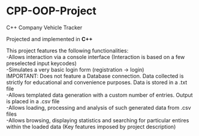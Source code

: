 # CPP-OOP-Project
C++ Company Vehicle Tracker

Projected and implemented in <b>C++</b>

This project features the following functionalities: <br>
-Allows interaction via a console interface (Interaction is based on a few preselected input keycodes) <br>
-Simulates a very basic login form (registration -> login) <br>
  IMPORTANT: Does not feature a Database connection. Data collected is strictly for educational and convenience purposes. Data is stored in a .txt file <br>
-Allows templated data generation with a custom number of entries. Output is placed in a .csv file <br>
-Allows loading, processing and analysis of such generated data from .csv files <br>
-Allows browsing, displaying statistics and searching for particular entires within the loaded data (Key features imposed by project description) <br>
